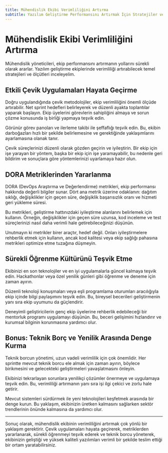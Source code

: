 ```yaml
---
title: Mühendislik Ekibi Verimliliğini Artırma
subtitle: Yazılım Geliştirme Performansını Artırmak İçin Stratejiler ve Ölçütler
---
```


# Mühendislik Ekibi Verimliliğini Artırma

Mühendislik yöneticileri, ekip performansını artırmanın yollarını sürekli olarak ararlar. Yazılım geliştirme ekiplerinde verimliliği artırabilecek temel stratejileri ve ölçütleri inceleyelim.

## Etkili Çevik Uygulamaları Hayata Geçirme

Doğru uygulandığında çevik metodolojiler, ekip verimliliğini önemli ölçüde artırabilir. Net sprint hedefleri belirleyerek ve düzenli ayakta toplantılar yaparak başlayın. Ekip üyelerini görevlerin sahipliğini almaya ve sorun çözme konusunda iş birliği yapmaya teşvik edin.

Görünür görev panoları ve ilerleme takibi ile şeffaflığı teşvik edin. Bu, ekibin darboğazları hızlı bir şekilde belirlemesine ve gerektiğinde yaklaşımlarını ayarlamasına olanak tanır.

Çevik süreçlerinizi düzenli olarak gözden geçirin ve iyileştirin. Bir ekip için işe yarayan bir yöntem, başka bir ekip için işe yaramayabilir, bu nedenle geri bildirim ve sonuçlara göre yöntemlerinizi uyarlamaya hazır olun.

## DORA Metriklerinden Yararlanma

DORA (DevOps Araştırma ve Değerlendirme) metrikleri, ekip performansı hakkında değerli bilgiler sunar. Dört ana metrik üzerine odaklanın: dağıtım sıklığı, değişiklikler için geçen süre, değişiklik başarısızlık oranı ve hizmeti geri yükleme süresi.

Bu metrikleri, geliştirme hattınızdaki iyileştirme alanlarını belirlemek için kullanın. Örneğin, değişiklikler için geçen süre uzunsa, kod inceleme ve test süreçlerinizi nasıl daha verimli hale getirebileceğinizi düşünün.

Unutmayın ki metrikler birer araçtır, hedef değil. Onları iyileştirmelere rehberlik etmek için kullanın, ancak kod kalitesi veya ekip sağlığı pahasına metrikleri optimize etme tuzağına düşmeyin.

## Sürekli Öğrenme Kültürünü Teşvik Etme

Ekibinizi en son teknolojiler ve en iyi uygulamalarla güncel kalmaya teşvik edin. Hackathonlar veya özel yenilik günleri gibi öğrenme ve deneme için zaman ayırın.

Düzenli teknoloji konuşmaları veya eşli programlama oturumları aracılığıyla ekip içinde bilgi paylaşımını teşvik edin. Bu, bireysel becerileri geliştirmenin yanı sıra ekip uyumunu da güçlendirir.

Deneyimli geliştiricilerin genç ekip üyelerine rehberlik edebileceği bir mentorluk programı uygulamayı düşünün. Bu, beceri gelişimini hızlandırır ve kurumsal bilginin korunmasına yardımcı olur.

## Bonus: Teknik Borç ve Yenilik Arasında Denge Kurma

Teknik borcun yönetimi, uzun vadeli verimlilik için çok önemlidir. Her sprintte mevcut teknik borcu ele almak için zaman ayırın, böylece birikmesini ve gelecekteki geliştirmeleri yavaşlatmasını önleyin.

Ekibinizi tekrarlayan sorunlara yenilikçi çözümler önermeye ve uygulamaya teşvik edin. Bu, verimliliği artırmanın yanı sıra işi ilgi çekici ve zorlu hale getirir.

Mevcut sistemleri sürdürmek ile yeni teknolojileri keşfetmek arasında bir denge kurun. Bu yaklaşım, ekibinizin üretken kalmasını sağlarken sektör trendlerinin önünde kalmasına da yardımcı olur.

---

Sonuç olarak, mühendislik ekibinin verimliliğini artırmak çok yönlü bir yaklaşım gerektirir. Çevik uygulamaları hayata geçirerek, metriklerden yararlanarak, sürekli öğrenmeyi teşvik ederek ve teknik borcu yöneterek, ekibinizin geliştiği ve yüksek kaliteli yazılımları verimli bir şekilde teslim ettiği bir ortam yaratabilirsiniz.
